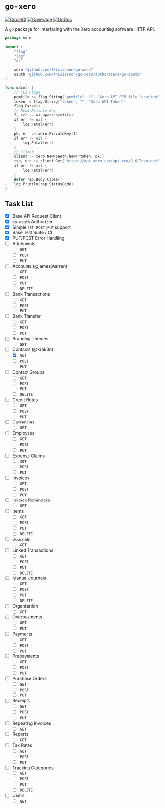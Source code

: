 # `go-xero`

[![CircleCI](https://img.shields.io/circleci/project/github/thisissoon/go-xero.svg)](https://circleci.com/gh/thisissoon/go-xero)
[![Coverage](https://img.shields.io/codecov/c/github/thisissoon/go-xero.svg)](https://codecov.io/gh/thisissoon/go-xero)
[![GoDoc](https://godoc.org/github.com/thisissoon/go-xero?status.svg)](https://godoc.org/github.com/thisissoon/go-xero)

A `go` package for interfacing with the Xero accounting software HTTP API.

``` go
package main

import (
    "flag"
    "log"
    "os"

    xero "github.com/thisissoon/go-xero"
    oauth "github.com/thisissoon/go-xero/authorizers/go-oauth"
)

func main() {
    // CLI Flags
    pemfile := flag.String("pemfile", "", "Xero API PEM file location")
    token := flag.String("token", "", "Xero API Token")
    flag.Parse()
    // Read Private Key
    f, err := os.Open(*pemfile)
    if err != nil {
        log.Fatal(err)
    }
    pk, err := xero.PrivateKey(f)
    if err != nil {
        log.Fatal(err)
    }
    // Client
    client := xero.New(oauth.New(*token, pk))
    rsp, err := client.Get("https://api.xero.com/api.xro/2.0/Invoices")
    if err != nil {
        log.Fatal(err)
    }
    defer rsp.Body.Close()
    log.Println(rsp.StatusCode)
}
```

## Task List

- [x] Base API Request Client
- [x] `go-oauth` Authorizer
- [x] Simple `GET|POST|PUT` support
- [x] Base Test Suite / CI
- [x] PUT/POST Error Handling
- [ ] Attchments
  - [ ] `GET`
  - [ ] `POST`
  - [ ] `PUT`
- [ ] Accounts (@jamesjwarren)
  - [ ] `GET`
  - [ ] `POST`
  - [ ] `PUT`
  - [ ] `DELETE`
- [ ] Bank Transactions
  - [ ] `GET`
  - [ ] `POST`
  - [ ] `PUT`
- [ ] Bank Transfer
  - [ ] `GET`
  - [ ] `POST`
  - [ ] `PUT`
- [ ] Branding Themes
  - [ ] `GET`
- [ ] Contacts (@krak3n)
  - [x] `GET`
  - [ ] `POST`
  - [ ] `PUT`
- [ ] Contact Groups
  - [ ] `GET`
  - [ ] `POST`
  - [ ] `PUT`
  - [ ] `DELETE`
- [ ] Credit Notes
  - [ ] `GET`
  - [ ] `POST`
  - [ ] `PUT`
- [ ] Currencies
  - [ ] `GET`
- [ ] Employees
  - [ ] `GET`
  - [ ] `POST`
  - [ ] `PUT`
- [ ] Expense Claims
  - [ ] `GET`
  - [ ] `POST`
  - [ ] `PUT`
- [ ] Invoices
  - [ ] `GET`
  - [ ] `POST`
  - [ ] `PUT`
- [ ] Invoice Reminders
  - [ ] `GET`
- [ ] Items
  - [ ] `GET`
  - [ ] `POST`
  - [ ] `PUT`
  - [ ] `DELETE`
- [ ] Journals
  - [ ] `GET`
- [ ] Linked Transactions
  - [ ] `GET`
  - [ ] `POST`
  - [ ] `PUT`
  - [ ] `DELETE`
- [ ] Manual Journals
  - [ ] `GET`
  - [ ] `POST`
  - [ ] `PUT`
  - [ ] `DELETE`
- [ ] Organisation
  - [ ] `GET`
- [ ] Overpayments
  - [ ] `GET`
  - [ ] `PUT`
- [ ] Payments
  - [ ] `GET`
  - [ ] `POST`
  - [ ] `PUT`
- [ ] Prepayments
  - [ ] `GET`
  - [ ] `POST`
  - [ ] `PUT`
- [ ] Purchase Orders
  - [ ] `GET`
  - [ ] `POST`
  - [ ] `PUT`
- [ ] Receipts
  - [ ] `GET`
  - [ ] `POST`
  - [ ] `PUT`
- [ ] Repeating Invoices
  - [ ] `GET`
- [ ] Reports
  - [ ] `GET`
- [ ] Tax Rates
  - [ ] `GET`
  - [ ] `POST`
  - [ ] `PUT`
- [ ] Tracking Categories
  - [ ] `GET`
  - [ ] `POST`
  - [ ] `PUT`
  - [ ] `DELETE`
- [ ] Users
  - [ ] `GET`
